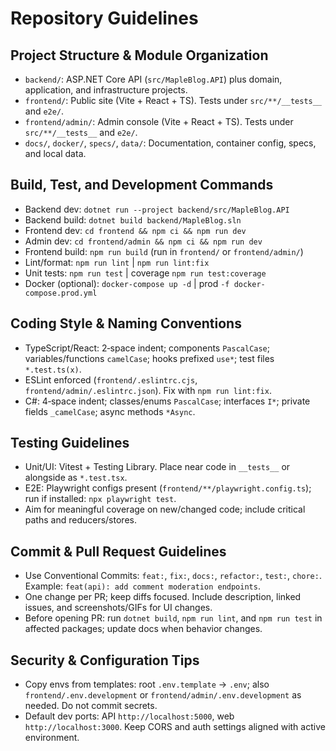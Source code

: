 # Repository Guidelines

## Project Structure & Module Organization
- `backend/`: ASP.NET Core API (`src/MapleBlog.API`) plus domain, application, and infrastructure projects.
- `frontend/`: Public site (Vite + React + TS). Tests under `src/**/__tests__` and `e2e/`.
- `frontend/admin/`: Admin console (Vite + React + TS). Tests under `src/**/__tests__` and `e2e/`.
- `docs/`, `docker/`, `specs/`, `data/`: Documentation, container config, specs, and local data.

## Build, Test, and Development Commands
- Backend dev: `dotnet run --project backend/src/MapleBlog.API`
- Backend build: `dotnet build backend/MapleBlog.sln`
- Frontend dev: `cd frontend && npm ci && npm run dev`
- Admin dev: `cd frontend/admin && npm ci && npm run dev`
- Frontend build: `npm run build` (run in `frontend/` or `frontend/admin/`)
- Lint/format: `npm run lint` | `npm run lint:fix`
- Unit tests: `npm run test` | coverage `npm run test:coverage`
- Docker (optional): `docker-compose up -d` | prod `-f docker-compose.prod.yml`

## Coding Style & Naming Conventions
- TypeScript/React: 2‑space indent; components `PascalCase`; variables/functions `camelCase`; hooks prefixed `use*`; test files `*.test.ts(x)`.
- ESLint enforced (`frontend/.eslintrc.cjs`, `frontend/admin/.eslintrc.json`). Fix with `npm run lint:fix`.
- C#: 4‑space indent; classes/enums `PascalCase`; interfaces `I*`; private fields `_camelCase`; async methods `*Async`.

## Testing Guidelines
- Unit/UI: Vitest + Testing Library. Place near code in `__tests__` or alongside as `*.test.tsx`.
- E2E: Playwright configs present (`frontend/**/playwright.config.ts`); run if installed: `npx playwright test`.
- Aim for meaningful coverage on new/changed code; include critical paths and reducers/stores.

## Commit & Pull Request Guidelines
- Use Conventional Commits: `feat:`, `fix:`, `docs:`, `refactor:`, `test:`, `chore:`. Example: `feat(api): add comment moderation endpoints`.
- One change per PR; keep diffs focused. Include description, linked issues, and screenshots/GIFs for UI changes.
- Before opening PR: run `dotnet build`, `npm run lint`, and `npm run test` in affected packages; update docs when behavior changes.

## Security & Configuration Tips
- Copy envs from templates: root `.env.template` → `.env`; also `frontend/.env.development` or `frontend/admin/.env.development` as needed. Do not commit secrets.
- Default dev ports: API `http://localhost:5000`, web `http://localhost:3000`. Keep CORS and auth settings aligned with active environment.

